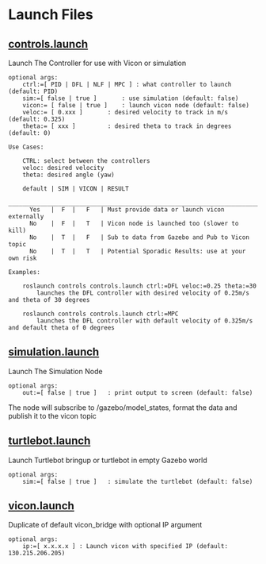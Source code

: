 # Launch Files

## [controls.launch](controls.launch)

Launch The Controller for use with Vicon or simulation
```
optional args:
	ctrl:=[ PID | DFL | NLF | MPC ]	: what controller to launch (default: PID)
	sim:=[ false | true ]		: use simulation (default: false)
	vicon:= [ false | true ] 	: launch vicon node (default: false)
	veloc:= [ 0.xxx ] 		: desired velocity to track in m/s (default: 0.325)
	theta:= [ xxx ] 		: desired theta to track in degrees (default: 0)

Use Cases:

	CTRL: select between the controllers
	veloc: desired velocity
	theta: desired angle (yaw)

	default | SIM | VICON | RESULT
	_________________________________________________________________________
	  Yes	|  F  |   F   | Must provide data or launch vicon externally
	  No	|  F  |   T   | Vicon node is launched too (slower to kill)
	  No	|  T  |   F   | Sub to data from Gazebo and Pub to Vicon topic
	  No	|  T  |   T   | Potential Sporadic Results: use at your own risk

Examples:

	roslaunch controls controls.launch ctrl:=DFL veloc:=0.25 theta:=30
		launches the DFL controller with desired velocity of 0.25m/s and theta of 30 degrees

	roslaunch controls controls.launch ctrl:=MPC
		launches the DFL controller with default velocity of 0.325m/s and default theta of 0 degrees
```

## [simulation.launch](simulation.launch)

Launch The Simulation Node
```
optional args:
	out:=[ false | true ]	: print output to screen (default: false)
```
The node will subscribe to /gazebo/model_states, format the data and publish it to the vicon topic

## [turtlebot.launch](turtlebot.launch)

Launch Turtlebot bringup or turtlebot in empty Gazebo world
```
optional args:
	sim:=[ false | true ]	: simulate the turtlebot (default: false)
```

## [vicon.launch](vicon.launch)

Duplicate of default vicon_bridge with optional IP argument
```
optional args:
	ip:=[ x.x.x.x ]	: Launch vicon with specified IP (default: 130.215.206.205)
```